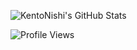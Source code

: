 ![KentoNishi's GitHub Stats](https://github-readme-stats.vercel.app/api?username=KentoNishi&show_icons=true)

![Profile Views](https://komarev.com/ghpvc/?username=KentoNishi)

